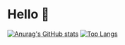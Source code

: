 # Hello 👋

[![Anurag's GitHub stats](https://github-readme-stats.vercel.app/api?username=dasShounak&show_icons=true&title_color=61B950&bg_color=0D1117&text_color=E2E8F0&icon_color=61B950&hide_border=true&custom_title=Stats&line_height=33)](https://github.com/anuraghazra/github-readme-stats)
[![Top Langs](https://github-readme-stats.vercel.app/api/top-langs/?username=dasShounak&title_color=61B950&bg_color=0D1117&text_color=E2E8F0&icon_color=61B950&hide_border=true)](https://github.com/anuraghazra/github-readme-stats)
